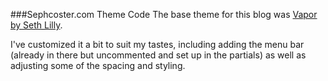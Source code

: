 ###Sephcoster.com Theme Code
The base theme for this blog was [Vapor by Seth Lilly](https://github.com/sethlilly/Vapor).

I've customized it a bit to suit my tastes, including adding the menu bar (already in there but uncommented and set up in the partials) as well as adjusting some of the spacing and styling.